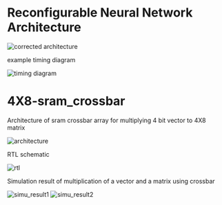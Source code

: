 


# Reconfigurable  Neural Network Architecture

![corrected architecture](https://user-images.githubusercontent.com/96823533/169274669-a1bad984-d748-475b-b8b5-4bedf8e59901.jpg)
 
 
 example timing diagram
 
 
![timing diagram](https://user-images.githubusercontent.com/96823533/169274770-3c5f808e-0321-4abb-8671-59016920249a.png)








# 4X8-sram_crossbar

Architecture of sram crossbar array for multiplying 4 bit vector to 4X8 matrix

![architecture](https://user-images.githubusercontent.com/96823533/163798668-0ad97638-d1e4-406f-b249-205df96cb154.jpg)










RTL schematic



![rtl](https://user-images.githubusercontent.com/96823533/163799168-5ede284b-e8f8-43d6-be39-3c266e10c8f6.JPG)






Simulation result of multiplication of a vector and a matrix using crossbar

![simu_result1](https://user-images.githubusercontent.com/96823533/163788749-4ae8abeb-9c53-46c6-9a49-03f8052b267c.JPG)
![simu_result2](https://user-images.githubusercontent.com/96823533/163788900-e7cf862e-c121-441f-b687-be12fd182a35.JPG)


